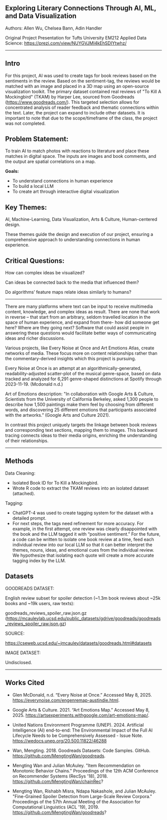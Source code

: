 ## Exploring Literary Connections Through AI, ML, and Data Visualization

Authors: Allen Wu, Chelsea Bann, Adin Handler

Original Project Presentation for Tufts University EM212 Applied Data Science: https://prezi.com/view/NUYGVJMI4kEhSDIYtwhz/ 

---

## Intro

For this project, AI was used to create tags for book reviews based on the sentiments in the review. Based on the sentiment-tag, the reviews would be matched with an image and placed in a 3D map using an open-source visualization toolkit. The primary dataset contained real reviews of "To Kill A Mockingbird" (TKAM) by Harper Lee, sourced from Goodreads (https://www.goodreads.com/). This targeted selection allows for concentrated analysis of reader feedback and thematic connections within the text. Later, the project can expand to include other datasets. It is important to note that due to the scope/timeframe of the class, the project was not completed.


## Problem Statement: 

To train AI to match photos with reactions to literature and place these matches in digital space. The inputs are images and book comments, and the output are spatial correlations on a map.  

**Goals:** 
- To understand connections in human experience
- To build a local LLM
- To create art through interactive digital visualization
 

## Key Themes:  

AI, Machine-Learning, Data Visualization, Arts & Culture, Human-centered design.  

These themes guide the design and execution of our project, ensuring a comprehensive approach to understanding connections in human experience. 

 
## Critical Questions: 

How can complex ideas be visualized?  

Can ideas be connected back to the media that influenced them?   

Do algorithms’ feature maps relate ideas similarly to humans? 


--- 

There are many platforms where text can be input to receive multimedia content, knowledge, and complex ideas as result. There are none that work in reverse – that start from an arbitrary, seldom travelled location in the space of human experience, and expand from there- how did someone get here? Where are they going next? Software that could assist people in answering these questions would facilitate better ways of communicating ideas and richer discussions.  

Various projects, like Every Noise at Once and Art Emotions Atlas, create networks of media. These focus more on content relationships rather than the commentary-derived insights which this project is pursuing. 

Every Noise at Once is an attempt at an algorithmically-generated, readability-adjusted scatter-plot of the musical genre-space, based on data tracked and analyzed for 6,291 genre-shaped distinctions at Spotify through 2023-11-19. (Mcdonald n.d.)  

Art of Emotions description: "In collaboration with Google Arts & Culture, Scientists from the University of California Berkeley, asked 1,300 people to describe how 1,500 paintings make them feel by choosing from different words, and discovering 25 different emotions that participants associated with the artworks.” (Google Arts and Culture 2021).  

In contrast this project uniquely targets the linkage between book reviews and corresponding text sections, mapping them to images. This backward tracing connects ideas to their media origins, enriching the understanding of their relationships. 

---

## Methods 

Data Cleaning:
- Isolated Book ID for To Kill a Mockingbird. 
- Wrote R code to extract the TKAM reviews into an isolated dataset (attached).
   
Tagging: 
- ChatGPT-4 was used to create tagging system for the dataset with a detailed prompt.
- For next steps, the tags need refinement for more accuracy. For example, in the first attempt, one review was clearly disappointed with the book and the LLM tagged it with “positive sentiment.” For the future, a code can be written to isolate one book review at a time, feed each individual review into our local LLM so that it can better interpret the themes, nouns, ideas, and emotional cues from the individual review. We hypothesize that isolating each quote will create a more accurate tagging index by the LLM.  

 
## Datasets 

GOODREADS DATASET: 

English review subset for spoiler detection (~1.3m book reviews about ~25k books and ~19k users, raw texts): 

goodreads_reviews_spoiler_raw.json.gz (https://mcauleylab.ucsd.edu/public_datasets/gdrive/goodreads/goodreads_reviews_spoiler_raw.json.gz)

SOURCE: 

https://cseweb.ucsd.edu/~jmcauley/datasets/goodreads.html#datasets 

IMAGE DATASET:

Undisclosed. 

---

## Works Cited 

- Glen McDonald, n.d. “Every Noise at Once.” Accessed May 8, 2025. https://everynoise.com/engenremap-austindie.html. 

- Google Arts & Culture. 2021. “Art Emotions Map.” Accessed May 8, 2025. https://artsexperiments.withgoogle.com/art-emotions-map/. 

- United Nations Environment Programme (UNEP). 2024. Artificial Intelligence (AI) end-to-end: The Environmental Impact of the Full AI Lifecycle Needs to be Comprehensively Assessed - Issue Note. https://wedocs.unep.org/20.500.11822/46288 

- Wan, Mengting. 2018. Goodreads Datasets: Code Samples. GitHub. https://github.com/MengtingWan/goodreads. 

- Mengting Wan and Julian McAuley. "Item Recommendation on Monotonic Behavior Chains." Proceedings of the 12th ACM Conference on Recommender Systems (RecSys '18), 2018. https://github.com/MengtingWan/chainRec? 

- Mengting Wan, Rishabh Misra, Ndapa Nakashole, and Julian McAuley. "Fine-Grained Spoiler Detection from Large-Scale Review Corpora." Proceedings of the 57th Annual Meeting of the Association for Computational Linguistics (ACL '19), 2019. https://github.com/MengtingWan/goodreads? 
